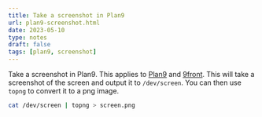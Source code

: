 ```yaml
---
title: Take a screenshot in Plan9
url: plan9-screenshot.html
date: 2023-05-10
type: notes
draft: false
tags: [plan9, screenshot]
---
```


Take a screenshot in Plan9. This applies to [Plan9](https://9p.io/plan9/) and
[9front](https://9front.org/). This will take a screenshot of the screen and
output it to `/dev/screen`. You can then use `topng` to convert it to a png
image.

```sh
cat /dev/screen | topng > screen.png
```
